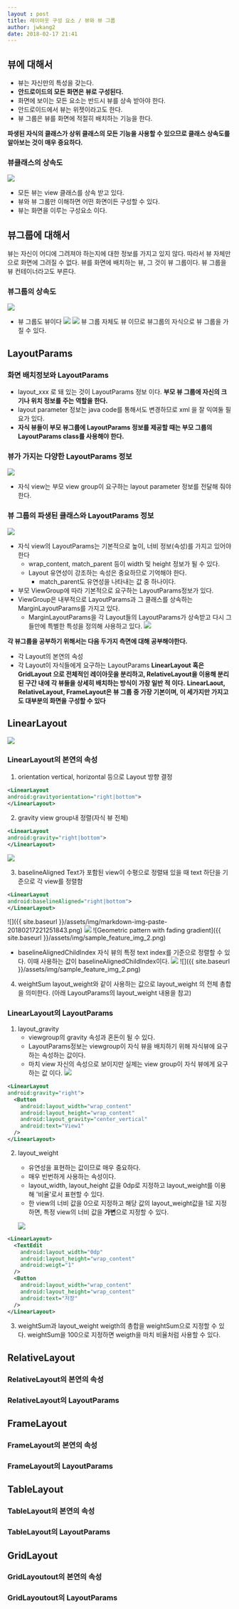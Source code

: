 ```yaml
---
layout : post
title: 레이아웃 구성 요소 / 뷰와 뷰 그룹
author: jwkang2
date: 2018-02-17 21:41
---
```


## 뷰에 대해서

- 뷰는 자신만의 특성을 갖는다.
- **안드로이드의 모든 화면은 뷰로 구성된다.**
- 화면에 보이는 모든 요소는 반드시 뷰를 상속 받아야 한다.
- 안드로이드에서 뷰는 위젯이라고도 한다.
- 뷰 그룹은 뷰를 화면에 적절히 배치하는 기능을 한다.

**파생된 자식의 클래스가 상위 클래스의 모든 기능을 사용할 수 있으므로 클래스 상속도를 알아보는 것이 매우 중요하다.**

### 뷰클래스의 상속도

![](assets/img/markdown-img-paste-20180217143253697.png)
- 모든 뷰는 view 클래스를 상속 받고 있다.
- 뷰와 뷰 그룹만 이해하면 어떤 화면이든 구성할 수 있다.
- 뷰는 화면을 이루는 구성요소 이다.

## 뷰그룹에 대해서
뷰는 자신이 어디에 그려져야 하는지에 대한 정보를 가지고 있지 않다.
따라서 뷰 자체만으로 화면에 그려질 수 없다.
뷰를 화면에 배치하는 뷰, 그 것이 뷰 그룹이다. 뷰 그룹을 뷰 컨테이너라고도 부른다.

### 뷰그룹의 상속도
![](assets/img/markdown-img-paste-20180217144039157.png)

- 뷰 그룹도 뷰이다
 ![](assets/img/markdown-img-paste-20180217144606357.png)
 ![](assets/img/markdown-img-paste-20180217144657155.png)
 뷰 그룹 자체도 뷰 이므로 뷰그룹의 자식으로 뷰 그룹을 가질 수 있다.

## LayoutParams
### 화면 배치정보와 LayoutParams
- layout_xxx 로 돼 있는 것이 LayoutParams 정보 이다.
**부모 뷰 그룹에 자신의 크기나 위치 정보를 주는 역할을 한다.**
- layout parameter 정보는 java code를 통해서도 변경하므로 xml 을 잘 익여둘 필요가 있다.
- **자식 뷰들이 부모 뷰그룹에 LayoutParams 정보를 제공할 때는 부모 그룹의 LayoutParams class를 사용해야 한다.**
### 뷰가 가지는 다양한 LayoutParams 정보
![](assets/img/markdown-img-paste-20180217214526818.png)
- 자식 view는 부모 view group이 요구하는 layout parameter 정보를 전달해 줘야한다.
### 뷰 그룹의 파생된 클래스와 LayoutParams 정보
![](assets/img/markdown-img-paste-2018021721464870.png)
- 자식 view의 LayoutParams는 기본적으로 높이, 너비 정보(속성)를 가지고 있어야 한다
  - wrap_content, match_parent 등이 width  및 height 정보가 될 수 있다.
  - Layout 유연성이 강조하는 속성은 중요하므로 기억해야 한다.
    - match_parent도 유연성을 나타내는 값 중 하나이다.
- 부모 ViewGroup에 따라 기본적으로 요구하는 LayoutParams정보가 있다.
- ViewGroup은 내부적으로 LayoutParams과 그 클래스를 상속하는 MarginLayoutParams를 가지고 있다.
  - MarginLayoutParams을 각 Layout들의 LayoutParams가 상속받고 다시 그들만에 특별한 특성을 정의해 사용하고 있다.
   ![](assets/img/markdown-img-paste-20180217215711188.png)

**각 뷰그룹을 공부하기 위해서는 다음 두가지 측면에 대해  공부해야한다.**
- 각 Layout의 본연의 속성
- 각 Layout이 자식들에게 요구하는 LayoutParams
**LinearLayout 혹은 GridLayout 으로 전체적인 레이아웃을 분리하고, RelativeLayout을 이용해 분리된 구간 내에 각 뷰들을 상세히 배치하는 방식이 가장 일반 적 이다.**
**LinearLaout, RelativeLayout, FrameLayout은 뷰 그룹 중 가장 기본이며, 이 세가지만 가지고도 대부분의 화면을 구성할 수 있다**
## LinearLayout
![](assets/img/markdown-img-paste-20180217220517503.png)
### LinearLayout의 본연의 속성
1. orientation
vertical, horizontal 등으로 Layout 방향 결정

```XML
<LinearLayout
android:gravityorientation="right|bottom">
</LinearLayout>
```
2. gravity
view group내 정렬(자식 뷰 전체)

```xml
<LinearLayout
android:gravity="right|bottom">
</LinearLayout>
```

![](assets/img/markdown-img-paste-20180217221107361.png)

3. baselineAligned
Text가 포함된 view이 수평으로 정렬돼 있을 때 text 하단을 기준으로 각 view를 정렬함

```XML
<LinearLayout
android:baselineAligned="right|bottom">
</LinearLayout>
```

![]({{ site.baseurl }}/assets/img/markdown-img-paste-20180217221251843.png)
![](assets/img/sample_feature_img.png)
![Geometric pattern with fading gradient]({{ site.baseurl }}/assets/img/sample_feature_img_2.png)

  * baselineAlignedChildIndex
  자식 뷰의 특정 text index를 기준으로 정렬할 수 있다. 이때 사용하는 값이 baselineAlignedChildIndex이다.
  ![](assets/img/markdown-img-paste-20180217221506834.png)
  ![]({{ site.baseurl }}/assets/img/sample_feature_img_2.png)
  
4. weightSum
layout_weight와 같이 사용하는 값으로 layout_weight 의 전체 총합을 의미한다. (아래 LayoutParams의 layout_weight 내용을 참고)

### LinearLayout의 LayoutParams
1. layout_gravity
    * viewgroup의 gravity 속성과 혼돈이 될 수 있다.
    * LayoutParams정보는 viewgroup이 자식 뷰을 배치하기 위해 자식뷰에 요구하는 속성하는 값이다.
    * 마치 view 자신의 속성으로 보이지만 실제는 view group이 자식 뷰에게 요구하는 값 이다.
![](assets/img/markdown-img-paste-20180217222120844.png)

```XML
<LinearLayout
android:gravity="right">
  <Button
    android:layout_width="wrap_content"
    android:layout_height="wrap_content"
    android:layout_gravity="center_vertical"
    android:text="View1"
  />
</LinearLayout>
```

2. layout_weight
    * 유연성을 표현하는 값이므로 매우 중요하다.
    * 매우 빈번하게 사용하는 속성이다.
    * layout_width, layout_height 값을 0dp로 지정하고 layout_weight를 이용해 '비율'로서 표현할 수 있다.
    * 한 view의 너비 값을 0으로 지정하고 해당 값의 layout_weight값을 1로 지정하면, 특정 view의 너비 값을 **가변**으로 지정할 수 있다.

    ![](assets/img/markdown-img-paste-20180217222737101.png)

```XML
<LinearLayout>
  <TextEdit
    android:layout_width="0dp"
    android:layout_height="wrap_content"
    android:weigt="1"
  />
  <Button
    android:layout_width="wrap_content"
    android:layout_height="wrap_content"
    android:text="저장"
  />
</LinearLayout>
```

3. weightSum과 layout_weight
weigth의 총합을 weightSum으로 지정할 수 있다. weightSum을 100으로 지정하면 weigth을 마치 비율처럼 사용할 수 있다.

## RelativeLayout
### RelativeLayout의 본연의 속성
### RelativeLayout의 LayoutParams
## FrameLayout
### FrameLayout의 본연의 속성
### FrameLayout의 LayoutParams
## TableLayout
### TableLayout의 본연의 속성
### TableLayout의 LayoutParams
## GridLayout
### GridLayoutout의 본연의 속성
### GridLayoutout의 LayoutParams
